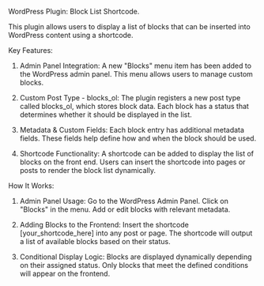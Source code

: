 WordPress Plugin: Block List Shortcode.

This plugin allows users to display a list of blocks that can be inserted into WordPress content using a shortcode.

Key Features:

1. Admin Panel Integration:
A new "Blocks" menu item has been added to the WordPress admin panel.
This menu allows users to manage custom blocks.

2. Custom Post Type - blocks_ol:
The plugin registers a new post type called blocks_ol, which stores block data.
Each block has a status that determines whether it should be displayed in the list.

4. Metadata & Custom Fields:
Each block entry has additional metadata fields.
These fields help define how and when the block should be used.

5. Shortcode Functionality:
A shortcode can be added to display the list of blocks on the front end.
Users can insert the shortcode into pages or posts to render the block list dynamically.

How It Works:
1. Admin Panel Usage:
Go to the WordPress Admin Panel.
Click on "Blocks" in the menu.
Add or edit blocks with relevant metadata.

2. Adding Blocks to the Frontend:
Insert the shortcode [your_shortcode_here] into any post or page.
The shortcode will output a list of available blocks based on their status.

3. Conditional Display Logic:
Blocks are displayed dynamically depending on their assigned status.
Only blocks that meet the defined conditions will appear on the frontend.
